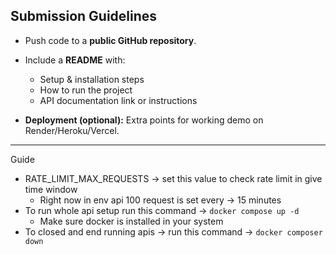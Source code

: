 
## Submission Guidelines

* Push code to a **public GitHub repository**.
* Include a **README** with:

  * Setup & installation steps
  * How to run the project
  * API documentation link or instructions
* **Deployment (optional):** Extra points for working demo on Render/Heroku/Vercel.

---



Guide
- RATE_LIMIT_MAX_REQUESTS -> set this value to check rate limit in give time window 
  - Right now in env api 100 request is set every -> 15 minutes
- To run whole api setup run this command -> `docker compose up -d ` 
  - Make sure docker is installed in your system
- To closed and end running apis -> run this command -> `docker composer down`